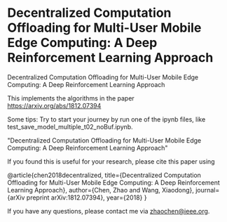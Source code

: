 # Decentralized Computation Offloading for Multi-User Mobile Edge Computing: A Deep Reinforcement Learning Approach
Decentralized Computation Offloading for Multi-User Mobile Edge Computing: A Deep Reinforcement Learning Approach

This implements the algorithms in the paper https://arxiv.org/abs/1812.07394

Some tips: Try to start your journey by run one of the ipynb files, like test_save_model_multiple_t02_noBuf.ipynb.

"Decentralized Computation Offloading for Multi-User Mobile Edge Computing: A Deep Reinforcement Learning Approach"

If you found this is useful for your research, please cite this paper using 

@article{chen2018decentralized,
  title={Decentralized Computation Offloading for Multi-User Mobile Edge Computing: A Deep Reinforcement Learning Approach},
  author={Chen, Zhao and Wang, Xiaodong},
  journal={arXiv preprint arXiv:1812.07394},
  year={2018}
}

If you have any questions, please contact me via zhaochen@ieee.org.
